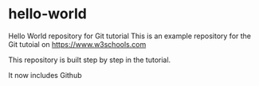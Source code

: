 # hello-world
Hello World repository for Git tutorial
This is an example repository for the Git tutoial on https://www.w3schools.com

This repository is built step by step in the tutorial.

It now includes Github
